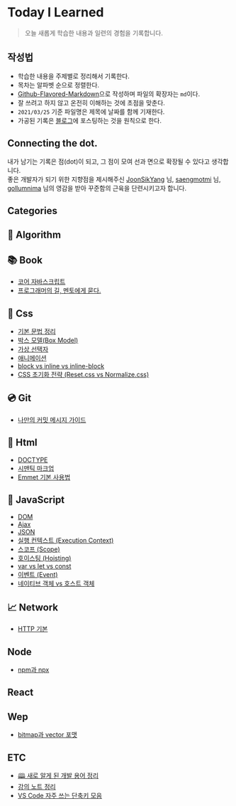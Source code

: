 # Today I Learned

> 오늘 새롭게 학습한 내용과 일련의 경험을 기록합니다. <br>

## 작성법

- 학습한 내용을 주제별로 정리해서 기록한다.
- 목차는 알파벳 순으로 정렬한다.
- <a href="https://guides.github.com/features/mastering-markdown/#GitHub-flavored-markdown">Github-Flavored-Markdown</a>으로 작성하며 파일의 확장자는 `md`이다.
- 잘 쓰려고 하지 않고 온전히 이해하는 것에 초점을 맞춘다.
- `2021/03/25` 기준 파일명은 제목에 날짜를 함께 기재한다.
- 가공된 기록은 <a href="https://hyuns.netlify.app">블로그</a>에 포스팅하는 것을 원칙으로 한다.

## Connecting the dot.

내가 남기는 기록은 점(dot)이 되고, 그 점이 모여 선과 면으로 확장될 수 있다고 생각합니다.<br>
좋은 개발자가 되기 위한 지향점을 제시해주신 <a href="https://github.com/joonsikyang">JoonSikYang</a> 님, <a href="https://github.com/saengmotmi">saengmotmi</a> 님, <a href="https://github.com/gollumnima">gollumnima</a> 님의 영감을 받아 꾸준함의 근육을 단련시키고자 합니다.

## Categories

## 🧬 Algorithm

## 📚 Book

- [코어 자바스크립트](https://github.com/sunghyunjeonme/TIL/tree/master/Book/corejs)
- [프로그래머의 길, 멘토에게 묻다.](https://github.com/sunghyunjeonme/TIL/blob/master/Book/apprenticeship-patterns.md)

## 💄 Css

- [기본 문법 정리](https://github.com/sunghyunjeonme/TIL/blob/master/Css/210408_css-basics.md)
- [박스 모델(Box Model)](https://github.com/sunghyunjeonme/TIL/blob/master/Css/210409_css-box-model.md)
- [가상 선택자](https://github.com/sunghyunjeonme/TIL/blob/master/Css/root-selector.md)
- [애니메이션]()
- [block vs inline vs inline-block](https://github.com/sunghyunjeonme/TIL/blob/master/Html/210404_block.md)
- [CSS 초기화 전략 (Reset.css vs Normalize.css)](https://github.com/sunghyunjeonme/TIL/blob/master/Css/210405_reset-css.md)

## 💿 Git

- [나만의 커밋 메시지 가이드](https://github.com/sunghyunjeonme/TIL/blob/master/Git/001-%EB%82%98%EB%A7%8C%EC%9D%98%20%EC%BB%A4%EB%B0%8B%20%EB%A9%94%EC%84%B8%EC%A7%80%20%EA%B0%80%EC%9D%B4%EB%93%9C.md)

## 📃 Html

- [DOCTYPE](https://github.com/sunghyunjeonme/TIL/blob/master/Html/210404_doctype.md)
- [시맨틱 마크업](https://github.com/sunghyunjeonme/TIL/blob/master/Html/semantic.md)
- [Emmet 기본 사용법](https://github.com/sunghyunjeonme/TIL/blob/master/Html/210406_emmet.md)

## 🎯 JavaScript

- [DOM](https://github.com/sunghyunjeonme/exploring-dom)
- [Ajax](https://github.com/sunghyunjeonme/TIL/blob/master/JavaScript/ajax.md)
- [JSON](https://github.com/sunghyunjeonme/TIL/blob/master/JavaScript/json.md)
- [실행 컨텍스트 (Execution Context)](https://github.com/sunghyunjeonme/TIL/blob/master/JavaScript/execution-context.md)
- [스코프 (Scope)](https://github.com/sunghyunjeonme/TIL/blob/master/JavaScript/scope.md)
- [호이스팅 (Hoisting)](https://github.com/sunghyunjeonme/TIL/blob/master/JavaScript/210325_hosting.md)
- [var vs let vs const](https://github.com/sunghyunjeonme/TIL/blob/master/JavaScript/210325_var-let-const.md)
- [이벤트 (Event)](https://github.com/sunghyunjeonme/TIL/blob/master/JavaScript/event.md)
- [네이티브 객체 vs 호스트 객체](https://github.com/sunghyunjeonme/TIL/blob/master/JavaScript/210331_native-host.md)

## 📈 Network

- [HTTP 기본](https://github.com/sunghyunjeonme/TIL/blob/master/Network/210410_http-basics.md)

## Node

- [npm과 npx](https://github.com/sunghyunjeonme/TIL/blob/master/Node/210423_npm-npx.md)

## React

## Wep

- [bitmap과 vector 포맷](https://github.com/sunghyunjeonme/TIL/blob/master/Html/210404_bitmap-vector.md)

## ETC

- [🕮 새로 알게 된 개발 용어 정리](https://github.com/sunghyunjeonme/TIL/blob/master/ETC/dictionary.md)
- [강의 노트 정리](https://github.com/sunghyunjeonme/TIL/tree/master/ETC/Note)
- [VS Code 자주 쓰는 단축키 모음](https://github.com/sunghyunjeonme/TIL/blob/master/ETC/vscode_usage.md)
